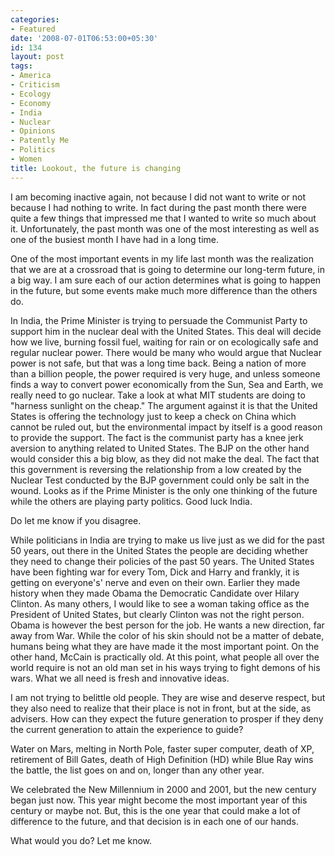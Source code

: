 ```yaml
---
categories:
- Featured
date: '2008-07-01T06:53:00+05:30'
id: 134
layout: post
tags:
- America
- Criticism
- Ecology
- Economy
- India
- Nuclear
- Opinions
- Patently Me
- Politics
- Women
title: Lookout, the future is changing
---
```


I am becoming inactive again, not because I did not want to write or not because I had nothing to write. In fact during the past month there were quite a few things that impressed me that I wanted to write so much about it. Unfortunately, the past month was one of the most interesting as well as one of the busiest month I have had in a long time.

One of the most important events in my life last month was the realization that we are at a crossroad that is going to determine our long-term future, in a big way. I am sure each of our action determines what is going to happen in the future, but some events make much more difference than the others do.

In India, the Prime Minister is trying to persuade the Communist Party to support him in the nuclear deal with the United States. This deal will decide how we live, burning fossil fuel, waiting for rain or on ecologically safe and regular nuclear power. There would be many who would argue that Nuclear power is not safe, but that was a long time back. Being a nation of more than a billion people, the power required is very huge, and unless someone finds a way to convert power economically from the Sun, Sea and Earth, we really need to go nuclear.  Take a look at what MIT students are doing to "harness sunlight on the cheap." The argument against it is that the United States is offering the technology just to keep a check on China which cannot be ruled out, but the environmental impact by itself is a good reason to provide the support. The fact is the communist party has a knee jerk aversion to anything related to United States. The BJP on the other hand would consider this a big blow, as they did not make the deal. The fact that this government is reversing the relationship from a low created by the Nuclear Test conducted by the BJP government could only be salt in the wound. Looks as if the Prime Minister is the only one thinking of the future while the others are playing party politics. Good luck India.

Do let me know if you disagree.

While politicians in India are trying to make us live just as we did for the past 50 years, out there in the United States the people are deciding whether they need to change their policies of the past 50 years. The United States have been fighting war for every Tom, Dick and Harry and frankly, it is getting on everyone's' nerve and even on their own. Earlier they made history when they made Obama the Democratic Candidate over Hilary Clinton. As many others, I would like to see a woman taking office as the President of United States, but clearly Clinton was not the right person. Obama is however the best person for the job. He wants a new direction, far away from War. While the color of his skin should not be a matter of debate, humans being what they are have made it the most important point. On the other hand, McCain is practically old. At this point, what people all over the world require is not an old man set in his ways trying to fight demons of his wars. What we all need is fresh and innovative ideas.

I am not trying to belittle old people. They are wise and deserve respect, but they also need to realize that their place is not in front, but at the side, as advisers. How can they expect the future generation to prosper if they deny the current generation to attain the experience to guide?

Water on Mars, melting in North Pole, faster super computer, death of XP, retirement of Bill Gates, death of High Definition (HD) while Blue Ray wins the battle, the list goes on and on, longer than any other year.

We celebrated the New Millennium in 2000 and 2001, but the new century began just now. This year might become the most important year of this century or maybe not. But, this is the one year that could make a lot of difference to the future, and that decision is in each one of our hands.

What would you do? Let me know.
